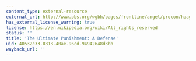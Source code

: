 ```yaml
---
content_type: external-resource
external_url: http://www.pbs.org/wgbh/pages/frontline/angel/procon/haagarticle.html
has_external_license_warning: true
license: https://en.wikipedia.org/wiki/All_rights_reserved
status: ''
title: 'The Ultimate Punishment: A Defense'
uid: 40532c33-0313-40ae-96cd-94942648d3bb
wayback_url: ''
---
```

